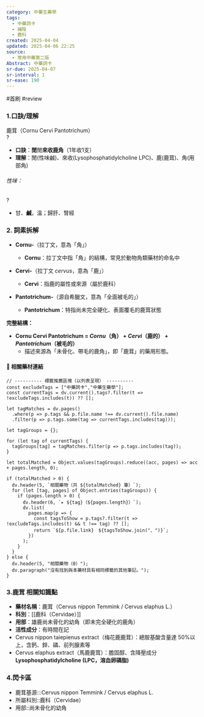 ```yaml
---
category: 中藥生藥學
tags:
  - 中藥詞卡
  - 補陰
  - 鹿科
created: 2025-04-04
updated: 2025-04-06 22:25
source:
  - 常用中藥第二版
Abstract: 中藥詞卡
sr-due: 2025-04-07
sr-interval: 1
sr-ease: 190
---
```


#首刷 #review

### 1.口訣/理解
鹿茸（Cornu Cervi Pantotrichum）  
?
- **口訣**：**閒**閒**來收鹿角**（1年收1支）
- **理解**：閒(性味鹹)、來收(Lysophosphatidylcholine LPC)、鹿(鹿茸)、角(用部角)
> 
	



###### 性味：  
?
- 甘、**鹹**，溫；歸肝、腎經







### 2. 詞素拆解

- **Cornu-**（拉丁文，意為「角」）
  - **Cornu**：拉丁文中指「角」的結構，常見於動物角類藥材的命名中

- **Cervi-**（拉丁文 *cervus*，意為「鹿」）
  - **Cervi**：指鹿的屬性或來源（屬於鹿科）

- **Pantotrichum-**（源自希臘文，意為「全面被毛的」）
  - **Pantotrichum**：特指尚未完全硬化、表面覆毛的鹿茸狀態

**完整結構：**  
- **Cornu Cervi Pantotrichum = *Cornu*（角） + *Cervi*（鹿的） + *Pantotrichum*（被毛的）**
  - 描述來源為「未骨化、帶毛的鹿角」，即「鹿茸」的藥用形態。



#### 📌 相關藥材連結





```dataviewjs
// ---------- 標籤推薦區塊（以列表呈現） ----------
const excludeTags = ["中藥詞卡","中藥生藥學"];
const currentTags = dv.current().tags?.filter(t => !excludeTags.includes(t)) ?? [];

let tagMatches = dv.pages()
  .where(p => p.tags && p.file.name !== dv.current().file.name)
  .filter(p => p.tags.some(tag => currentTags.includes(tag)));

let tagGroups = {};

for (let tag of currentTags) {
  tagGroups[tag] = tagMatches.filter(p => p.tags.includes(tag));
}

let totalMatched = Object.values(tagGroups).reduce((acc, pages) => acc + pages.length, 0);

if (totalMatched > 0) {
  dv.header(5, `相關藥物（共 ${totalMatched} 筆）`);
  for (let [tag, pages] of Object.entries(tagGroups)) {
    if (pages.length > 0) {
      dv.header(6, `▸ ${tag}（${pages.length}）`);
      dv.list(
        pages.map(p => {
          const tagsToShow = p.tags?.filter(t => !excludeTags.includes(t) && t !== tag) ?? [];
          return `${p.file.link}　${tagsToShow.join("、")}`;
        })
      );
    }
  }
} else {
  dv.header(5, "相關藥物（0）");
  dv.paragraph("沒有找到與本藥材具有相同標籤的其他筆記。");
}
```


### 3.鹿茸 相關知識點

- **藥材名稱**：鹿茸（Cervus nippon Temmink / Cervus elaphus L.）  
- **科別**：[[鹿科（Cervidae）]]  
- **用部**：雄鹿尚未骨化的幼角（即未完全硬化的鹿角）  
- **活性成分**：有時間在記
- Cervus nippon taiepienus extract（梅花鹿鹿茸）：總胺基酸含量達 50%以上，含鈣、鋅、磷、前列腺素等  
- Cervus elaphus extract（馬鹿鹿茸）：膽固醇、含降壓成分 **Lysophosphatidylcholine (LPC，溶血卵磷脂)**



### 4.閃卡區

- 鹿茸基源:::Cervus nippon Temmink / Cervus elaphus L.
- 所屬科別::鹿科（Cervidae）
- 用部::尚未骨化的幼角



